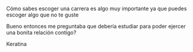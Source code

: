 Cómo sabes escoger una carrera es algo muy importante ya que puedes escoger algo que no te guste

Bueno entonces me preguntaba que debería estudiar para poder ejercer una bonita relación contigo?

Keratina 